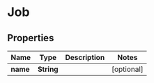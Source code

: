 # Job

## Properties
Name | Type | Description | Notes
------------ | ------------- | ------------- | -------------
**name** | **String** |  |  [optional]

